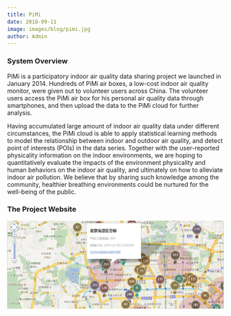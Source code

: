 ```yaml
---
title: PiMi
date: 2018-09-11
image: images/blog/pimi.jpg
author: Admin
---
```


### System Overview
PiMi is a participatory indoor air quality data sharing project we launched in January 2014. Hundreds of PiMi air boxes, a low-cost indoor air quality monitor, were given out to volunteer users across China. The volunteer users access the PiMi air box for his personal air quality data through smartphones, and then upload the data to the PiMi cloud for further analysis.

Having accumulated large amount of indoor air quality data under different circumstances, the PiMi cloud is able to apply statistical learning methods to model the relationship between indoor and outdoor air quality, and detect point of interests (POIs) in the data series. Together with the user-reported physicality information on the indoor environments, we are hoping to quantitatively evaluate the impacts of the environment physicality and human behaviors on the indoor air quality, and ultimately on how to alleviate indoor air pollution. We believe that by sharing such knowledge among the community, healthier breathing environments could be nurtured for the well-being of the public.

### The Project Website

![User Stats](/images/blog/pimi-interface.jpg)